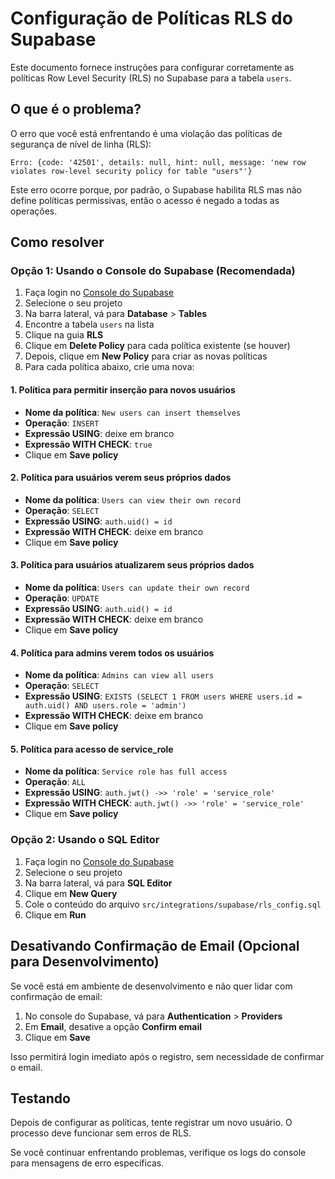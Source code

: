 # Configuração de Políticas RLS do Supabase

Este documento fornece instruções para configurar corretamente as políticas Row Level Security (RLS) no Supabase para a tabela `users`.

## O que é o problema?

O erro que você está enfrentando é uma violação das políticas de segurança de nível de linha (RLS):

```
Erro: {code: '42501', details: null, hint: null, message: 'new row violates row-level security policy for table "users"'}
```

Este erro ocorre porque, por padrão, o Supabase habilita RLS mas não define políticas permissivas, então o acesso é negado a todas as operações.

## Como resolver

### Opção 1: Usando o Console do Supabase (Recomendada)

1. Faça login no [Console do Supabase](https://app.supabase.com/)
2. Selecione o seu projeto
3. Na barra lateral, vá para **Database** > **Tables**
4. Encontre a tabela `users` na lista
5. Clique na guia **RLS**
6. Clique em **Delete Policy** para cada política existente (se houver)
7. Depois, clique em **New Policy** para criar as novas políticas
8. Para cada política abaixo, crie uma nova:

#### 1. Política para permitir inserção para novos usuários

- **Nome da política**: `New users can insert themselves`
- **Operação**: `INSERT`
- **Expressão USING**: deixe em branco
- **Expressão WITH CHECK**: `true`
- Clique em **Save policy**

#### 2. Política para usuários verem seus próprios dados

- **Nome da política**: `Users can view their own record`
- **Operação**: `SELECT`
- **Expressão USING**: `auth.uid() = id`
- **Expressão WITH CHECK**: deixe em branco
- Clique em **Save policy**

#### 3. Política para usuários atualizarem seus próprios dados

- **Nome da política**: `Users can update their own record`
- **Operação**: `UPDATE`
- **Expressão USING**: `auth.uid() = id`
- **Expressão WITH CHECK**: deixe em branco
- Clique em **Save policy**

#### 4. Política para admins verem todos os usuários

- **Nome da política**: `Admins can view all users`
- **Operação**: `SELECT`
- **Expressão USING**: `EXISTS (SELECT 1 FROM users WHERE users.id = auth.uid() AND users.role = 'admin')`
- **Expressão WITH CHECK**: deixe em branco
- Clique em **Save policy**

#### 5. Política para acesso de service_role

- **Nome da política**: `Service role has full access`
- **Operação**: `ALL`
- **Expressão USING**: `auth.jwt() ->> 'role' = 'service_role'`
- **Expressão WITH CHECK**: `auth.jwt() ->> 'role' = 'service_role'`
- Clique em **Save policy**

### Opção 2: Usando o SQL Editor

1. Faça login no [Console do Supabase](https://app.supabase.com/)
2. Selecione o seu projeto
3. Na barra lateral, vá para **SQL Editor**
4. Clique em **New Query**
5. Cole o conteúdo do arquivo `src/integrations/supabase/rls_config.sql`
6. Clique em **Run**

## Desativando Confirmação de Email (Opcional para Desenvolvimento)

Se você está em ambiente de desenvolvimento e não quer lidar com confirmação de email:

1. No console do Supabase, vá para **Authentication** > **Providers**
2. Em **Email**, desative a opção **Confirm email**
3. Clique em **Save**

Isso permitirá login imediato após o registro, sem necessidade de confirmar o email.

## Testando

Depois de configurar as políticas, tente registrar um novo usuário. O processo deve funcionar sem erros de RLS.

Se você continuar enfrentando problemas, verifique os logs do console para mensagens de erro específicas. 